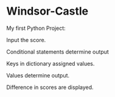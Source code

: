 # Windsor-Castle
My first Python Project:

Input the score. 

Conditional statements determine output

Keys in dictionary assigned values. 

Values determine output. 

Difference in scores are displayed. 

